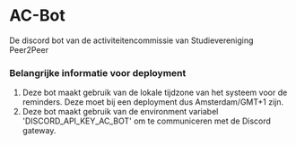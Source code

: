 # AC-Bot
De discord bot van de activiteitencommissie van Studievereniging Peer2Peer

### Belangrijke informatie voor deployment

1. Deze bot maakt gebruik van de lokale tijdzone van het systeem voor de reminders. Deze moet bij een deployment dus Amsterdam/GMT+1 zijn.
2. Deze bot maakt gebruik van de environment variabel 'DISCORD_API_KEY_AC_BOT' om te communiceren met de Discord gateway.
